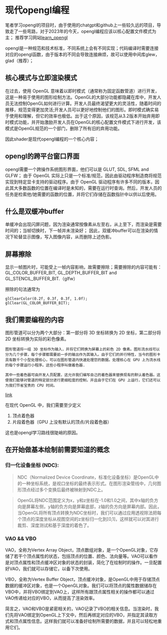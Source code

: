 # 现代opengl编程

笔者学习opengl的项目时，由于使用的chatgpt和github上一些较久远的项目，导致走了一些弯路，对于2023年的今天，opengl编程应该以核心配置文件模式为主；
推荐学习网站[learn_opengl](https://learnopengl.com/Getting-started/Hello-Window)

opengl是一种规范和技术标准，不同系统上会有不同实现；代码编译时需要连接对应的opengl函数，由于版本的不同会导致连接麻烦，故可以使用中间库glew，glad（推荐）；

## 核心模式与立即渲染模式
在过去，使用 OpenGL 意味着以即时模式（通常称为固定函数管道）进行开发，这是一种易于使用的图形绘制方法。OpenGL的大部分功能都隐藏在库中，开发人员无法控制OpenGL如何进行计算。开发人员最终渴望更大的灵活性，随着时间的推移，规范变得更加灵活;开发人员可以更好地控制他们的图形。即时模式确实易于使用和理解，但它的效率也极低。出于这个原因，该规范从3.2版本开始弃用即时模式功能，并开始激励开发人员在OpenGL的核心配置文件模式下进行开发，该模式是OpenGL规范的一个部门，删除了所有旧的弃用功能。

因此shader是现代opengl编程的一个核心内容；

## opengl的跨平台窗口界面
opengl需要一个跨操作系统图形界面，他们可以是 GLUT, SDL, SFML and GLFW；
由于 OpenGL 实际上只是一个标准/规范，因此由驱动程序制造商将规范实现到特定显卡支持的驱动程序。由于 
OpenGL 驱动程序有许多不同的版本，因此其大多数函数的位置在编译时是未知的，需要在运行时查询。然后，开发人员的任务是检索他/她需要的函数的位置，并将它们存储在函数指针中以供以后使用。 

## 什么是双缓冲buffer
单缓冲会出现闪屏问题，因为渲染通常按像素从左至右，从上至下，而渲染是需要时间的；当帧切换时，下一帧并未渲染好； 因此，双缓冲buffer可以在渲染的情况下轮替显示图像，写入图像内容，从而删除上述伪影。

## 屏幕擦除
显示一帧图片时，可能受上一帧内容影响，故需要擦除；需要擦除的内容可能有：
GL_COLOR_BUFFER_BIT, GL_DEPTH_BUFFER_BIT and GL_STENCIL_BUFFER_BIT.（glfw）

擦除的句法通常为 
```
glClearColor(0.2f, 0.3f, 0.3f, 1.0f);
glClear(GL_COLOR_BUFFER_BIT);
```

## 我们需要编程的内容

图形管道可以分为两个大部分：第一部分将 3D 坐标转换为 2D 坐标，第二部分将 2D 坐标转换为实际的彩色像素。

```
图形管道将一组 3D 坐标作为输入，并将它们转换为屏幕上的彩色 2D 像素。图形流水线可以分为几个步骤，每个步骤都需要前一步的输出作为其输入。由于它们的并行特性，当今的图形卡具有数千个小型处理核心，可以在图形管道内快速处理您的数据。处理核心在 GPU 上为流水线的每个步骤运行小程序。这些小程序叫做着色器.

其中一些着色器可由开发人员配置，这允许我们编写自己的着色器来替换现有的默认着色器。这使我们能够对管道的特定部分进行更细粒度的控制，并且由于它们在 GPU 上运行，它们还可以为我们节省宝贵的 CPU 时间。
```
[link](https://learnopengl.com/Getting-started/Hello-Triangle)

在现代 OpenGL 中，我们需要至少定义
1. 顶点着色器
2. 片段着色器（GPU 上没有默认的顶点/片段着色器）

这也是opengl学习路线很陡峭的原因。

## 在开始做基本绘制前需要知道的概念

### 归一化设备坐标 (NDC):

> NDC（Normalized Device Coordinate，标准化设备坐标）是OpenGL中的一种坐标系统，是视口坐标的最终表示形式。在图形渲染管线中，几何图形顶点经过多个变换后最终被映射到NDC上。

> OpenGL将NDC范围定义为x，y和z坐标在-1.0和1.0之间，其中x轴的负方向是屏幕左侧，y轴的负方向是屏幕底部，z轴的负方向是屏幕内部。因此，当OpenGL将所有顶点转换为NDC坐标时，我们可以通过应用透视除法把每个顶点的深度坐标从视图空间的z坐标归一化到[0,1]，这样就可以对其进行裁剪、深度测试和基于深度的着色了。

### VAO && VBO
VAO，全称为Vertex Array Object，顶点数组对象，是一个OpenGL对象，它存储了若干个顶点属性的状态，包括顶点的位置、颜色、法向量等。VAO可以看作是对顶点属性和顶点缓冲区对象的状态的封装，简化了在绘制时的操作。一旦配置好VAO，我们就可以存储它，以备下次使用。

VBO，全称为Vertex Buffer Object，顶点缓冲对象，是OpenGL中用于存储顶点数据的缓冲区对象，也是一个OpenGL对象。我们可以将顶点的属性数据储存在VBO中，并将VBO绑定到VAO上，这样所有跟顶点属性相关的操作都可以通过VAO传递给对应的VBO，从而提高了渲染效率。

简言之，VAO和VBO是紧密相关的，VAO记录了VBO的相关信息。当渲染时，我们先将VAO绑定到OpenGL上下文中，然后再绑定对应的VBO，并指定其读取方式和顶点属性信息。这样我们就可以准备好绘制所需要的数据，并且可以轻松地重用它们。